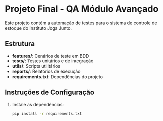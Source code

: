 # Projeto Final - QA Módulo Avançado

Este projeto contém a automação de testes para o sistema de controle de estoque do Instituto Joga Junto.

## Estrutura

- **features/**: Cenários de teste em BDD
- **tests/**: Testes unitários e de integração
- **utils/**: Scripts utilitários
- **reports/**: Relatórios de execução
- **requirements.txt**: Dependências do projeto

## Instruções de Configuração

1. Instale as dependências:
   ```bash
   pip install -r requirements.txt
   
